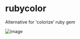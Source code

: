# rubycolor

Alternative for 'colorize' ruby gem

![image](https://github.com/SysFugy/rubycolor/assets/149673181/b10fd9f6-b05b-426b-be4f-dcf81b53fc4f)
